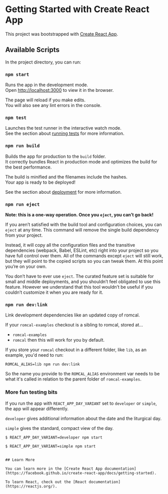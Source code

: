 # Getting Started with Create React App

This project was bootstrapped with [Create React App](https://github.com/facebook/create-react-app).

## Available Scripts

In the project directory, you can run:

### `npm start`

Runs the app in the development mode.\
Open [http://localhost:3000](http://localhost:3000) to view it in the browser.

The page will reload if you make edits.\
You will also see any lint errors in the console.

### `npm test`

Launches the test runner in the interactive watch mode.\
See the section about [running tests](https://facebook.github.io/create-react-app/docs/running-tests) for more information.

### `npm run build`

Builds the app for production to the `build` folder.\
It correctly bundles React in production mode and optimizes the build for the best performance.

The build is minified and the filenames include the hashes.\
Your app is ready to be deployed!

See the section about [deployment](https://facebook.github.io/create-react-app/docs/deployment) for more information.

### `npm run eject`

**Note: this is a one-way operation. Once you `eject`, you can’t go back!**

If you aren’t satisfied with the build tool and configuration choices, you can `eject` at any time. This command will remove the single build dependency from your project.

Instead, it will copy all the configuration files and the transitive dependencies (webpack, Babel, ESLint, etc) right into your project so you have full control over them. All of the commands except `eject` will still work, but they will point to the copied scripts so you can tweak them. At this point you’re on your own.

You don’t have to ever use `eject`. The curated feature set is suitable for small and middle deployments, and you shouldn’t feel obligated to use this feature. However we understand that this tool wouldn’t be useful if you couldn’t customize it when you are ready for it.

### `npm run dev:link`

Link development dependencies like an updated copy of romcal.

If your `romcal-examples` checkout is a sibling to romcal, stored at...
- `romcal-examples`
- `romcal`
then this will work for you by default.

If you store your `romcal` checkout in a different folder, like `lib`, as an example, you'd need to run:
```shell
ROMCAL_ALIAS=lib npm run dev:link
```

So the name you provide to the `ROMCAL_ALIAS` environment var needs to be what it's called in relation to the parent folder of `romcal-examples`.

### More fun testing bits

If you run the app with `REACT_APP_DAY_VARIANT` set to `developer` or `simple`, the app will appear differently.

`developer` gives additional information about the date and the liturgical day.

`simple` gives the standard, compact view of the day.

```bash
$ REACT_APP_DAY_VARIANT=developer npm start
```

```bash
$ REACT_APP_DAY_VARIANT=simple npm start
```


```shell

## Learn More

You can learn more in the [Create React App documentation](https://facebook.github.io/create-react-app/docs/getting-started).

To learn React, check out the [React documentation](https://reactjs.org/).

